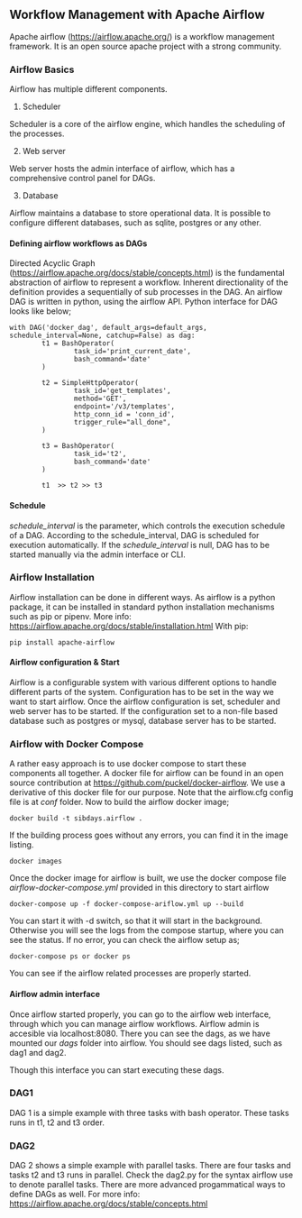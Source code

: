 ## Workflow Management with Apache Airflow

Apache airflow (https://airflow.apache.org/) is a workflow management framework. It is an open source apache project with a strong community.

### Airflow Basics

Airflow has multiple different components.

1. Scheduler

Scheduler is a core of the airflow engine, which handles the scheduling of the processes.

2. Web server

Web server hosts the admin interface of airflow, which has a comprehensive control panel for DAGs.

3. Database

Airflow maintains a database to store operational data. It is possible to configure different databases, such as sqlite, postgres or any other.


#### Defining airflow workflows as DAGs

Directed Acyclic Graph (https://airflow.apache.org/docs/stable/concepts.html) is the fundamental abstraction of airflow to represent a workflow. Inherent directionality of the definition provides a sequentially of sub processes in the DAG.
An airflow DAG is written in python, using the airflow API. Python interface for DAG looks like below;

```
with DAG('docker_dag', default_args=default_args, schedule_interval=None, catchup=False) as dag:
        t1 = BashOperator(
                task_id='print_current_date',
                bash_command='date'
        )
    
        t2 = SimpleHttpOperator(
                task_id='get_templates',
                method='GET',
                endpoint='/v3/templates',
                http_conn_id = 'conn_id',
                trigger_rule="all_done",
        )

        t3 = BashOperator(
                task_id='t2',
                bash_command='date'
        )

        t1  >> t2 >> t3

```

#### Schedule
*schedule_interval* is the parameter, which controls the execution schedule of a DAG. According to the schedule_interval, DAG is scheduled for execution automatically. If the *schedule_interval* is null, DAG has to be started manually via the admin interface or CLI.



### Airflow Installation 

Airflow installation can be done in different ways. As airflow is a python package, it can be installed in standard python installation mechanisms such as pip or pipenv.
More info: https://airflow.apache.org/docs/stable/installation.html
With pip:
```
pip install apache-airflow
```

#### Airflow configuration & Start

Airflow is a configurable system with various different options to handle different parts of the system. Configuration has to be set in the way we want to start airflow.
Once the airflow configuration is set, scheduler and web server has to be started. If the configuration set to a non-file based database such as postgres or mysql, database server has to be started.


### Airflow with Docker Compose

A rather easy approach is to use docker compose to start these components all together. A docker file for airflow can be found in an open source contribution at https://github.com/puckel/docker-airflow.
We use a derivative of this docker file for our purpose. Note that the airflow.cfg config file is at *conf* folder. Now to build the airflow docker image;

```
docker build -t sibdays.airflow .
```

If the building process goes without any errors, you can find it in the image listing. 

```
docker images
```


Once the docker image for airflow is built, we use the docker compose file *airflow-docker-compose.yml* provided in this directory to start airflow 


```
docker-compose up -f docker-compose-ariflow.yml up --build
```

You can start it with -d switch, so that it will start in the background. Otherwise you will see the logs from the compose startup, where you can see the status. If no error, you can check the airflow setup as;

```
docker-compose ps or docker ps
```

You can see if the airflow related processes are properly started.

#### Airflow admin interface

Once airflow started properly, you can go to the airflow web interface, through which you can manage airflow workflows. Airflow admin is accesible via localhost:8080.
There you can see the dags, as we have mounted our *dags* folder into airflow. You should see dags listed, such as dag1 and dag2.

Though this interface you can start executing these dags. 

### DAG1

DAG 1 is a simple example with three tasks with bash operator. These tasks runs in t1, t2 and t3 order.

### DAG2

DAG 2 shows a simple example with parallel tasks. There are four tasks and tasks t2 and t3 runs in parallel. Check the dag2.py for the syntax airflow use to denote parallel tasks. There are more advanced progammatical ways to define DAGs as well.
For more info: https://airflow.apache.org/docs/stable/concepts.html


